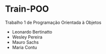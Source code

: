 # Train-POO
Trabalho 1 de Programação Orientada à Objetos

- Leonardo Bertinatto
- Wesley Pereira
- Mauro Sachs
- Maria Contu
